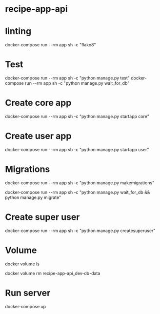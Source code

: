 # recipe-app-api

# linting

docker-compose run --rm app sh -c "flake8"

# Test

docker-compose run --rm app sh -c "python manage.py test"
docker-compose run --rm app sh -c "python manage.py wait_for_db"

# Create core app

docker-compose run --rm app sh -c "python manage.py startapp core"

# Create user app

docker-compose run --rm app sh -c "python manage.py startapp user"

# Migrations

docker-compose run --rm app sh -c "python manage.py makemigrations"

docker-compose run --rm app sh -c "python manage.py wait_for_db && python manage.py migrate"

# Create super user

docker-compose run --rm app sh -c "python manage.py createsuperuser"

# Volume

<!-- List all volumes -->

docker volume ls

<!-- clear data in our database -->

docker volume rm recipe-app-api_dev-db-data

# Run server

docker-compose up
